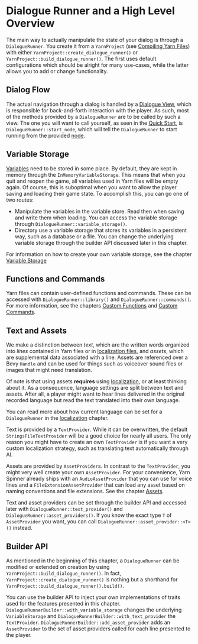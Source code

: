 # Dialogue Runner and a High Level Overview

The main way to actually manipulate the state of your dialog is through a `DialogueRunner`. You create it from a `YarnProject` (see [Compiling Yarn Files](../yarn-projects.md)) with either `YarnProject::create_dialogue_runner()` or `YarnProject::build_dialogue_runner()`. The first uses default configurations which should be alright for many use-cases, while the latter allows you to add or change functionality.

## Dialog Flow

The actual navigation through a dialog is handled by a [Dialogue View](dialogue-views.md), which is responsible for back-and-forth interaction with the player. As such, most of the methods provided by a `DialogueRunner` are to be called by such a view. The one you will want to call yourself, as seen in the [Quick Start](../quick-start.md), is `DialogueRunner::start_node`, which will tell the `DialogueRunner` to start running from the provided [node](../../write-yarn-scripts/syntax-basics/lines-nodes-and-options.md).

## Variable Storage

[Variables](../../write-yarn-scripts/syntax-basics/logic-and-variables.md) need to be stored in some place. By default, they are kept in memory through the `InMemoryVariableStorage`. This means that when you quit and reopen the game, all variables used in Yarn files will be empty again. Of course, this is suboptimal when you want to allow the player saving and loading their game state. To accomplish this, you can go one of two routes:

* Manipulate the variables in the variable store. Read then when saving and write them when loading. You can access the variable storage through `DialogueRunner::variable_storage()`.
* Directory use a variable storage that stores its variables in a persistent way, such as a database or a file. You can change the underlying variable storage through the builder API discussed later in this chapter.

For information on how to create your own variable storage, see the chapter [Variable Storage](variable-storage.md)

## Functions and Commands

Yarn files can contain user-defined functions and commands. These can be accessed with `DialogueRunner::library()` and `DialogueRunner::commands()`. For more information, see the chapters [Custom Functions](../creating-commands-functions/creating-functions.md) and [Custom Commands](../creating-commands-functions/creating-commands.md).

## Text and Assets

We make a distinction between _text_, which are the written words organized into _lines_ contained in Yarn files or in [localization files](../localisation.md), and _assets_, which are supplemental data associated with a line. Assets are referenced over a Bevy `Handle` and can be used for things such as voiceover sound files or images that might need translation.

Of note is that using assets **requires** using [localization](../localisation.md), or at least thinking about it. As a consequence, language settings are split between text and assets. After all, a player might want to hear lines delivered in the original recorded language but read the text translated into their own language.

You can read more about how current language can be set for a `DialogueRunner` in the [localization](../localisation.md) chapter.

Text is provided by a `TextProvider`. While it can be overwritten, the default `StringsFileTextProvider` will be a good choice for nearly all users. The only reason you might have to create an own `TextProvider` is if you want a very custom localization strategy, such as translating text automatically through AI.

Assets are provided by `AssetProvider`s. In contrast to the `TextProvider`, you might very well create your own `AssetProvider`. For your convenience, Yarn Spinner already ships with an `AudioAssetProvider` that you can use for voice lines and a `FileExtensionAssetProvider` that can load any asset based on naming conventions and file extensions. See the chapter [Assets](assets.md).

Text and asset providers can be set through the builder API and accessed later with `DialogueRunner::text_provider()` and `DialogueRunner::asset_providers()`. If you know the exact type `T` of `AssetProvider` you want, you can call `DialogueRunner::asset_provider::<T>()` instead.

## Builder API

As mentioned in the beginning of this chapter, a `DialogueRunner` can be modified or extended on creation by using `YarnProject::build_dialogue_runner()`. In fact, `YarnProject::create_dialogue_runner()` is nothing but a shorthand for `YarnProject::build_dialogue_runner().build()`.

You can use the builder API to inject your own implementations of traits used for the features presented in this chapter. `DialogueRunnerBuilder::with_variable_storage` changes the underlying `VariableStorage` and `DialogueRunnerBuilder::with_text_provider` the `TextProvider`. `DialogueRunnerBuilder::add_asset_provider` adds an `AssetProvider` to the set of asset providers called for each line presented to the player.
